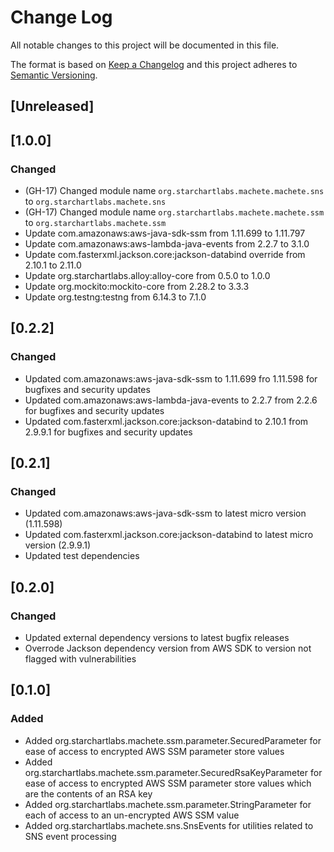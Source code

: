 # Change Log
All notable changes to this project will be documented in this file.

The format is based on [Keep a Changelog](http://keepachangelog.com/)
and this project adheres to [Semantic Versioning](http://semver.org/).

## [Unreleased]

## [1.0.0]
### Changed
- (GH-17) Changed module name `org.starchartlabs.machete.machete.sns` to `org.starchartlabs.machete.sns`
- (GH-17) Changed module name `org.starchartlabs.machete.machete.ssm` to `org.starchartlabs.machete.ssm`
- Update com.amazonaws:aws-java-sdk-ssm from 1.11.699 to 1.11.797
- Update com.amazonaws:aws-lambda-java-events from 2.2.7 to 3.1.0
- Update com.fasterxml.jackson.core:jackson-databind override from 2.10.1 to 2.11.0
- Update org.starchartlabs.alloy:alloy-core from 0.5.0 to 1.0.0
- Update org.mockito:mockito-core from 2.28.2 to 3.3.3
- Update org.testng:testng from 6.14.3 to 7.1.0

## [0.2.2]
### Changed
- Updated com.amazonaws:aws-java-sdk-ssm to 1.11.699 fro 1.11.598 for bugfixes and security updates
- Updated com.amazonaws:aws-lambda-java-events to 2.2.7 from 2.2.6 for bugfixes and security updates
- Updated com.fasterxml.jackson.core:jackson-databind to 2.10.1 from 2.9.9.1 for bugfixes and security updates

## [0.2.1]
### Changed

- Updated com.amazonaws:aws-java-sdk-ssm to latest micro version (1.11.598)
- Updated com.fasterxml.jackson.core:jackson-databind to latest micro version (2.9.9.1)
- Updated test dependencies

## [0.2.0]
### Changed

- Updated external dependency versions to latest bugfix releases
- Overrode Jackson dependency version from AWS SDK to version not flagged with vulnerabilities

## [0.1.0]
### Added

- Added org.starchartlabs.machete.ssm.parameter.SecuredParameter for ease of access to encrypted AWS SSM parameter store values
- Added org.starchartlabs.machete.ssm.parameter.SecuredRsaKeyParameter  for ease of access to encrypted AWS SSM parameter store values which are the contents of an RSA key
- Added org.starchartlabs.machete.ssm.parameter.StringParameter for each of access to an un-encrypted AWS SSM value
- Added org.starchartlabs.machete.sns.SnsEvents for utilities related to SNS event processing
